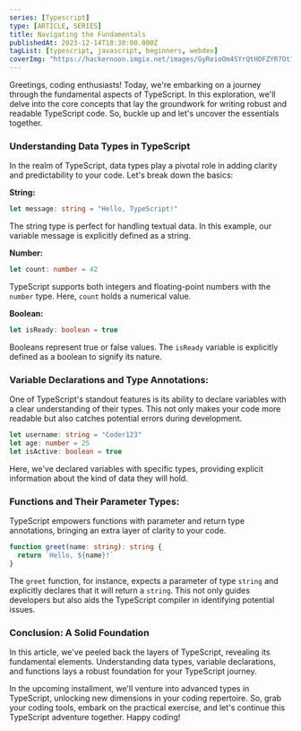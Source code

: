 ```yaml
---
series: [Typescript]
type: [ARTICLE, SERIES]
title: Navigating the Fundamentals
publishedAt: 2023-12-14T18:30:00.000Z
tagList: [typescript, javascript, beginners, webdev]
coverImg: "https://hackernoon.imgix.net/images/GyReioOm4SYrQtHDFZYR7Ot7i3w1-xu92ixh.jpeg"
---
```


Greetings, coding enthusiasts! Today, we're embarking on a journey through the fundamental aspects of TypeScript. In this exploration, we'll delve into the core concepts that lay the groundwork for writing robust and readable TypeScript code. So, buckle up and let's uncover the essentials together.

### Understanding Data Types in TypeScript

In the realm of TypeScript, data types play a pivotal role in adding clarity and predictability to your code. Let's break down the basics:

**String:**

```typescript
let message: string = "Hello, TypeScript!"
```

The string type is perfect for handling textual data. In this example, our variable message is explicitly defined as a string.

**Number:**

```typescript
let count: number = 42
```

TypeScript supports both integers and floating-point numbers with the `number` type. Here, `count` holds a numerical value.

**Boolean:**

```typescript
let isReady: boolean = true
```

Booleans represent true or false values. The `isReady` variable is explicitly defined as a boolean to signify its nature.

### Variable Declarations and Type Annotations:

One of TypeScript's standout features is its ability to declare variables with a clear understanding of their types. This not only makes your code more readable but also catches potential errors during development.

```typescript
let username: string = "Coder123"
let age: number = 25
let isActive: boolean = true
```

Here, we've declared variables with specific types, providing explicit information about the kind of data they will hold.

### Functions and Their Parameter Types:

TypeScript empowers functions with parameter and return type annotations, bringing an extra layer of clarity to your code.

```typescript
function greet(name: string): string {
  return `Hello, ${name}!`
}
```

The `greet` function, for instance, expects a parameter of type `string` and explicitly declares that it will return a `string`. This not only guides developers but also aids the TypeScript compiler in identifying potential issues.

### Conclusion: A Solid Foundation

In this article, we've peeled back the layers of TypeScript, revealing its fundamental elements. Understanding data types, variable declarations, and functions lays a robust foundation for your TypeScript journey.

In the upcoming installment, we'll venture into advanced types in TypeScript, unlocking new dimensions in your coding repertoire. So, grab your coding tools, embark on the practical exercise, and let's continue this TypeScript adventure together. Happy coding!
